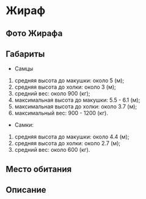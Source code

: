 # Жираф

## Фото Жирафа

## Габариты

* Самцы

1. средняя высота до макушки: около 5 (м);
2. средняя высота до холки: около 3 (м);
3. средний вес: около 900 (кг);
4. максимальная высота до макушки: 5.5 - 6.1 (м);
5. максимальная высота до холки: около 3.7 (м);
6. максимальный вес: 900 - 1200 (кг).

* Самки:

1. средняя высота до макушки: около 4.4 (м);
2. средняя высота до холки: около 2.7 (м);
3. средний вес: около 600 (кг).


## Место обитания

## Описание